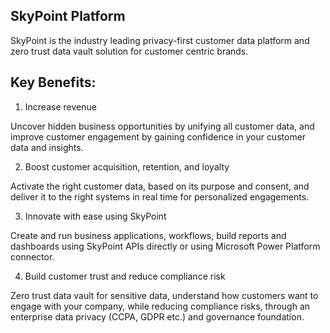 ## SkyPoint Platform

SkyPoint is the industry leading privacy-first customer data platform and zero trust data vault solution for customer centric brands.

## Key Benefits:

1. Increase revenue

Uncover hidden business opportunities by unifying all customer data, and improve customer engagement by gaining confidence in your customer data and insights.

2. Boost customer acquisition, retention, and loyalty

Activate the right customer data, based on its purpose and consent, and deliver it to the right systems in real time for personalized engagements.

3. Innovate with ease using SkyPoint 

Create and run business applications, workflows, build reports and dashboards using SkyPoint APIs directly or using Microsoft Power Platform connector. 

4. Build customer trust and reduce compliance risk

Zero trust data vault for sensitive data, understand how customers want to engage with your company, while reducing compliance risks, through an enterprise data privacy (CCPA, GDPR etc.) and governance foundation.
